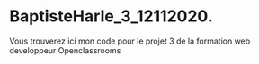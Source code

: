 # BaptisteHarle_3_12112020.

Vous trouverez ici mon code pour le projet 3 de la formation web developpeur Openclassrooms
